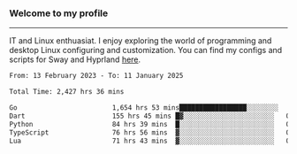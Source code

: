 ### Welcome to my profile

---

IT and Linux enthuasiat. I enjoy exploring the world of programming and desktop Linux configuring and customization. You can find my configs and scripts for Sway and Hyprland [here](https://github.com/uroborosq/mess-of-linux-configurations).

<!-- <div display="block">
 	<img align="left" width="48%" alt="isocalendar" src=".github/metrics/isocalendar_metrics.svg" />
	<img align="center" width="48%" alt="contributions" src=".github/metrics/contributions_metrics.svg" />
	<img align="center" alt="languages" src=".github/metrics/languages_metrics.svg" />
</div> -->

<!-- ![](https://komarev.com/ghpvc/?username=uroborosq&color=success&style=flat-square) -->
<!-- [](https://img.shields.io/github/last-commit/uroborosq/uroborosq?label=Profile%20updated&style=flat-square) -->

<!--START_SECTION:waka-->

```txt
From: 13 February 2023 - To: 11 January 2025

Total Time: 2,427 hrs 36 mins

Go                        1,654 hrs 53 mins█████████████████░░░░░░░░   67.51 %
Dart                      155 hrs 45 mins █▓░░░░░░░░░░░░░░░░░░░░░░░   06.35 %
Python                    84 hrs 39 mins  █░░░░░░░░░░░░░░░░░░░░░░░░   03.45 %
TypeScript                76 hrs 56 mins  ▓░░░░░░░░░░░░░░░░░░░░░░░░   03.14 %
Lua                       71 hrs 43 mins  ▓░░░░░░░░░░░░░░░░░░░░░░░░   02.93 %
```

<!--END_SECTION:waka-->
